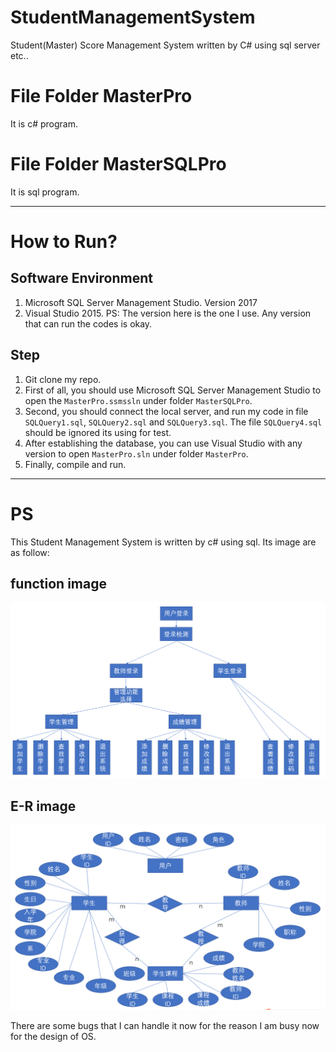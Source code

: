 # StudentManagementSystem
Student(Master) Score Management System written by C# using sql server etc..

# File Folder MasterPro
It is c# program.

# File Folder MasterSQLPro
It is sql program.

---

# How to Run?
## Software Environment
1. Microsoft SQL Server Management Studio. Version 2017
2. Visual Studio 2015.
PS: The version here is the one I use. Any version that can run the codes is okay.

## Step
1. Git clone my repo.
2. First of all, you should use Microsoft SQL Server Management Studio to open the `MasterPro.ssmssln` under folder `MasterSQLPro`.
3. Second, you should connect the local server, and run my code in file `SQLQuery1.sql`, `SQLQuery2.sql` and `SQLQuery3.sql`. The file `SQLQuery4.sql` should be ignored its using for test.
4. After establishing the database, you can use Visual Studio with any version to open `MasterPro.sln` under folder `MasterPro`.
5. Finally, compile and run.

---

# PS
This Student Management System is written by c# using sql. Its image are as follow:
## function image 
![function.png](./image/function.png)

## E-R image
![E-R.png](./image/E-R.png)

There are some bugs that I can handle it now for the reason I am busy now for the design of OS.

